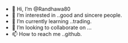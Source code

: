 - 👋 Hi, I’m @Randhawa80
- 👀 I’m interested in ..good and sincere people.
- 🌱 I’m currently learning ..trading.
- 💞️ I’m looking to collaborate on ...
- 📫 How to reach me ..github.

<!---
Randhawa80/Randhawa80 is a ✨ special ✨ repository because its `README.md` (this file) appears on your GitHub profile.
You can click the Preview link to take a look at your changes.
--->
